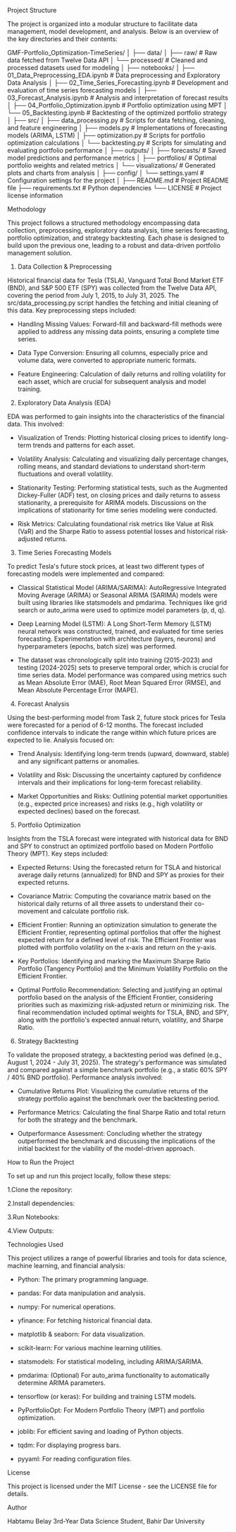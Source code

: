 Project Structure

The project is organized into a modular structure to facilitate data management, model development, and analysis. Below is an overview of the key directories and their contents:



GMF-Portfolio_Optimization-TimeSeries/
│
├── data/
│   ├── raw/               # Raw data fetched from Twelve Data API
│   └── processed/         # Cleaned and processed datasets used for modeling
│
├── notebooks/
│   ├── 01_Data_Preprocessing_EDA.ipynb   # Data preprocessing and Exploratory Data Analysis
│   ├── 02_Time_Series_Forecasting.ipynb  # Development and evaluation of time series forecasting models
│   ├── 03_Forecast_Analysis.ipynb        # Analysis and interpretation of forecast results
│   ├── 04_Portfolio_Optimization.ipynb   # Portfolio optimization using MPT
│   └── 05_Backtesting.ipynb              # Backtesting of the optimized portfolio strategy
│
├── src/
│   ├── data_processing.py  # Scripts for data fetching, cleaning, and feature engineering
│   ├── models.py           # Implementations of forecasting models (ARIMA, LSTM)
│   ├── optimization.py     # Scripts for portfolio optimization calculations
│   └── backtesting.py      # Scripts for simulating and evaluating portfolio performance
│
├── outputs/
│   ├── forecasts/         # Saved model predictions and performance metrics
│   ├── portfolios/        # Optimal portfolio weights and related metrics
│   └── visualizations/    # Generated plots and charts from analysis
│
├── config/
│   └── settings.yaml      # Configuration settings for the project
│
├── README.md              # Project README file
├── requirements.txt       # Python dependencies
└── LICENSE                # Project license information


Methodology

This project follows a structured methodology encompassing data collection, preprocessing, exploratory data analysis, time series forecasting, portfolio optimization, and strategy backtesting. Each phase is designed to build upon the previous one, leading to a robust and data-driven portfolio management solution.

1. Data Collection & Preprocessing

Historical financial data for Tesla (TSLA), Vanguard Total Bond Market ETF (BND), and S&P 500 ETF (SPY) was collected from the Twelve Data API, covering the period from July 1, 2015, to July 31, 2025. The src/data_processing.py script handles the fetching and initial cleaning of this data. Key preprocessing steps included:

- Handling Missing Values: Forward-fill and backward-fill methods were applied to address any missing data points, ensuring a complete time series.


- Data Type Conversion: Ensuring all columns, especially price and volume data, were converted to appropriate numeric formats.

- Feature Engineering: Calculation of daily returns and rolling volatility for each asset, which are crucial for subsequent analysis and model training.

2. Exploratory Data Analysis (EDA)

EDA was performed to gain insights into the characteristics of the financial data. This involved:

- Visualization of Trends: Plotting historical closing prices to identify long-term trends and patterns for each asset.

- Volatility Analysis: Calculating and visualizing daily percentage changes, rolling means, and standard deviations to understand short-term fluctuations and overall volatility.

- Stationarity Testing: Performing statistical tests, such as the Augmented Dickey-Fuller (ADF) test, on closing prices and daily returns to assess stationarity, a prerequisite for ARIMA models. Discussions on the implications of stationarity for time series modeling were conducted.

- Risk Metrics: Calculating foundational risk metrics like Value at Risk (VaR) and the Sharpe Ratio to assess potential losses and historical risk-adjusted returns.

3. Time Series Forecasting Models

To predict Tesla's future stock prices, at least two different types of forecasting models were implemented and compared:

- Classical Statistical Model (ARIMA/SARIMA): AutoRegressive Integrated Moving Average (ARIMA) or Seasonal ARIMA (SARIMA) models were built using libraries like statsmodels and pmdarima. Techniques like grid search or auto_arima were used to optimize model parameters (p, d, q).

- Deep Learning Model (LSTM): A Long Short-Term Memory (LSTM) neural network was constructed, trained, and evaluated for time series forecasting. Experimentation with architecture (layers, neurons) and hyperparameters (epochs, batch size) was performed.

- The dataset was chronologically split into training (2015-2023) and testing (2024-2025) sets to preserve temporal order, which is crucial for time series data. Model performance was compared using metrics such as Mean Absolute Error (MAE), Root Mean Squared Error (RMSE), and Mean Absolute Percentage Error (MAPE).

4. Forecast Analysis

Using the best-performing model from Task 2, future stock prices for Tesla were forecasted for a period of 6-12 months. The forecast included confidence intervals to indicate the range within which future prices are expected to lie. Analysis focused on:

- Trend Analysis: Identifying long-term trends (upward, downward, stable) and any significant patterns or anomalies.

- Volatility and Risk: Discussing the uncertainty captured by confidence intervals and their implications for long-term forecast reliability.

- Market Opportunities and Risks: Outlining potential market opportunities (e.g., expected price increases) and risks (e.g., high volatility or expected declines) based on the forecast.

5. Portfolio Optimization

Insights from the TSLA forecast were integrated with historical data for BND and SPY to construct an optimized portfolio based on Modern Portfolio Theory (MPT). Key steps included:

- Expected Returns: Using the forecasted return for TSLA and historical average daily returns (annualized) for BND and SPY as proxies for their expected returns.

- Covariance Matrix: Computing the covariance matrix based on the historical daily returns of all three assets to understand their co-movement and calculate portfolio risk.

- Efficient Frontier: Running an optimization simulation to generate the Efficient Frontier, representing optimal portfolios that offer the highest expected return for a defined level of risk. The Efficient Frontier was plotted with portfolio volatility on the x-axis and return on the y-axis.

- Key Portfolios: Identifying and marking the Maximum Sharpe Ratio Portfolio (Tangency Portfolio) and the Minimum Volatility Portfolio on the Efficient Frontier.

- Optimal Portfolio Recommendation: Selecting and justifying an optimal portfolio based on the analysis of the Efficient Frontier, considering priorities such as maximizing risk-adjusted return or minimizing risk. The final recommendation included optimal weights for TSLA, BND, and SPY, along with the portfolio's expected annual return, volatility, and Sharpe Ratio.

6. Strategy Backtesting

To validate the proposed strategy, a backtesting period was defined (e.g., August 1, 2024 - July 31, 2025). The strategy's performance was simulated and compared against a simple benchmark portfolio (e.g., a static 60% SPY / 40% BND portfolio). Performance analysis involved:

- Cumulative Returns Plot: Visualizing the cumulative returns of the strategy portfolio against the benchmark over the backtesting period.

- Performance Metrics: Calculating the final Sharpe Ratio and total return for both the strategy and the benchmark.

- Outperformance Assessment: Concluding whether the strategy outperformed the benchmark and discussing the implications of the initial backtest for the viability of the model-driven approach.

How to Run the Project

To set up and run this project locally, follow these steps:

1.Clone the repository:

2.Install dependencies:

3.Run Notebooks:

4.View Outputs:

Technologies Used

This project utilizes a range of powerful libraries and tools for data science, machine learning, and financial analysis:

- Python: The primary programming language.

- pandas: For data manipulation and analysis.

- numpy: For numerical operations.

- yfinance: For fetching historical financial data.

- matplotlib & seaborn: For data visualization.

- scikit-learn: For various machine learning utilities.

- statsmodels: For statistical modeling, including ARIMA/SARIMA.

- pmdarima: (Optional) For auto_arima functionality to automatically determine ARIMA parameters.

- tensorflow (or keras): For building and training LSTM models.

- PyPortfolioOpt: For Modern Portfolio Theory (MPT) and portfolio optimization.

- joblib: For efficient saving and loading of Python objects.

- tqdm: For displaying progress bars.

- pyyaml: For reading configuration files.

License

This project is licensed under the MIT License - see the LICENSE file for details.

Author

Habtamu Belay
3rd-Year Data Science Student, Bahir Dar University

